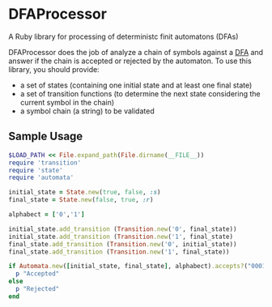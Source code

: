 DFAProcessor
============

A Ruby library for processing of deterministc finit automatons (DFAs)

DFAProcessor does the job of analyze a chain of symbols against a [DFA](http://en.wikipedia.org/wiki/Deterministic_finite_automaton) and answer if the chain is accepted or rejected by
the automaton. To use this library, you should provide: 
  * a set of states (containing one initial state and at least one final state)
  * a set of transition functions (to determine the next state considering the current symbol in the chain)
  * a symbol chain (a string) to be validated
  
Sample Usage
------------
```ruby
$LOAD_PATH << File.expand_path(File.dirname(__FILE__))
require 'transition'
require 'state'
require 'automata'

initial_state = State.new(true, false, :s)
final_state = State.new(false, true, :r)

alphabect = ['0','1']

initial_state.add_transition (Transition.new('0', final_state))
initial_state.add_transition (Transition.new('1', final_state)
final_state.add_transition (Transition.new('0', initial_state))
final_state.add_transition (Transition.new('1', final_state))

if Automata.new([initial_state, final_state], alphabect).accepts?("00011")
  p "Accepted"
else
  p "Rejected"
end
```





